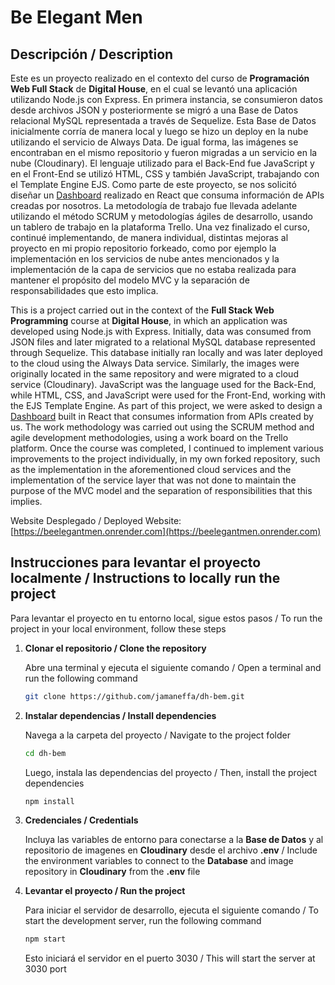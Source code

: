 # Be Elegant Men

## Descripción / Description

Este es un proyecto realizado en el contexto del curso de **Programación Web Full Stack** de **Digital House**, en el cual se levantó una aplicación utilizando Node.js con Express. 
En primera instancia, se consumieron datos desde archivos JSON y posteriormente se migró a una Base de Datos relacional MySQL representada a través de Sequelize. Esta Base de Datos inicialmente corría de manera local y luego se hizo un deploy en la nube utilizando el servicio de Always Data. De igual forma, las imágenes se encontraban en el mismo repositorio y fueron migradas a un servicio en la nube (Cloudinary). 
El lenguaje utilizado para el Back-End fue JavaScript y en el Front-End se utilizó HTML, CSS y también JavaScript, trabajando con el Template Engine EJS. 
Como parte de este proyecto, se nos solicitó diseñar un [Dashboard](https://github.com/jamaneffa/dh-dashboard-bem.git) realizado en React que consuma información de APIs creadas por nosotros. 
La metodología de trabajo fue llevada adelante utilizando el método SCRUM y metodologías ágiles de desarrollo, usando un tablero de trabajo en la plataforma Trello. 
Una vez finalizado el curso, continué implementando, de manera individual, distintas mejoras al proyecto en mi propio repositorio forkeado, como por ejemplo la implementación en los servicios de nube antes mencionados y la implementación de la capa de servicios que no estaba realizada para mantener el propósito del modelo MVC y la separación de responsabilidades que esto implica.

This is a project carried out in the context of the **Full Stack Web Programming** course at **Digital House**, in which an application was developed using Node.js with Express. 
Initially, data was consumed from JSON files and later migrated to a relational MySQL database represented through Sequelize. This database initially ran locally and was later deployed to the cloud using the Always Data service. Similarly, the images were originally located in the same repository and were migrated to a cloud service (Cloudinary). 
JavaScript was the language used for the Back-End, while HTML, CSS, and JavaScript were used for the Front-End, working with the EJS Template Engine. 
As part of this project, we were asked to design a [Dashboard](https://github.com/jamaneffa/dh-dashboard-bem.git) built in React that consumes information from APIs created by us. 
The work methodology was carried out using the SCRUM method and agile development methodologies, using a work board on the Trello platform. 
Once the course was completed, I continued to implement various improvements to the project individually, in my own forked repository, such as the implementation in the aforementioned cloud services and the implementation of the service layer that was not done to maintain the purpose of the MVC model and the separation of responsibilities that this implies.

Website Desplegado / Deployed Website: [https://beelegantmen.onrender.com](https://beelegantmen.onrender.com)  

## Instrucciones para levantar el proyecto localmente / Instructions to locally run the project

Para levantar el proyecto en tu entorno local, sigue estos pasos / To run the project in your local environment, follow these steps

1. **Clonar el repositorio / Clone the repository**

   Abre una terminal y ejecuta el siguiente comando / Open a terminal and run the following command

   ```bash
   git clone https://github.com/jamaneffa/dh-bem.git
   ```

2. **Instalar dependencias / Install dependencies**

    Navega a la carpeta del proyecto / Navigate to the project folder

    ```bash
    cd dh-bem
    ```

    Luego, instala las dependencias del proyecto / Then, install the project dependencies
    
    ```bash
    npm install
    ```

3. **Credenciales / Credentials**

    Incluya las variables de entorno para conectarse a la **Base de Datos** y al repositorio de imagenes en **Cloudinary** desde el archivo **.env** / Include the environment variables to connect to the **Database** and image repository in **Cloudinary** from the **.env** file

4. **Levantar el proyecto / Run the project**

    Para iniciar el servidor de desarrollo, ejecuta el siguiente comando / To start the development server, run the following command

    ```bash
    npm start
    ```

    Esto iniciará el servidor en el puerto 3030 / This will start the server at 3030 port